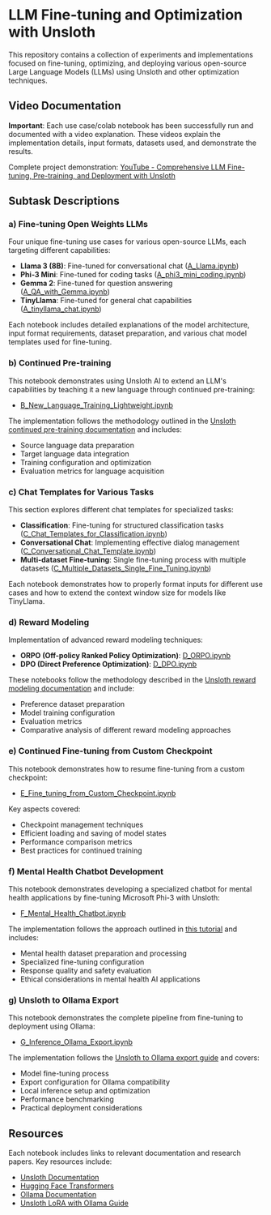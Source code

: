 # LLM Fine-tuning and Optimization with Unsloth

This repository contains a collection of experiments and implementations focused on fine-tuning, optimizing, and deploying various open-source Large Language Models (LLMs) using Unsloth and other optimization techniques.

## Video Documentation

**Important**: Each use case/colab notebook has been successfully run and documented with a video explanation. These videos explain the implementation details, input formats, datasets used, and demonstrate the results.

Complete project demonstration: [YouTube - Comprehensive LLM Fine-tuning, Pre-training, and Deployment with Unsloth](https://youtu.be/XXXXXXXXXX)

## Subtask Descriptions

### a) Fine-tuning Open Weights LLMs

Four unique fine-tuning use cases for various open-source LLMs, each targeting different capabilities:

- **Llama 3 (8B)**: Fine-tuned for conversational chat ([A_Llama.ipynb](./notebooks/A_Llama.ipynb))
- **Phi-3 Mini**: Fine-tuned for coding tasks ([A_phi3_mini_coding.ipynb](./notebooks/A_phi3_mini_coding.ipynb))
- **Gemma 2**: Fine-tuned for question answering ([A_QA_with_Gemma.ipynb](./notebooks/A_QA_with_Gemma.ipynb))
- **TinyLlama**: Fine-tuned for general chat capabilities ([A_tinyllama_chat.ipynb](./notebooks/A_tinyllama_chat.ipynb))

Each notebook includes detailed explanations of the model architecture, input format requirements, dataset preparation, and various chat model templates used for fine-tuning.

### b) Continued Pre-training

This notebook demonstrates using Unsloth AI to extend an LLM's capabilities by teaching it a new language through continued pre-training:

- [B_New_Language_Training_Lightweight.ipynb](./notebooks/B_New_Language_Training_Lightweight.ipynb)

The implementation follows the methodology outlined in the [Unsloth continued pre-training documentation](https://docs.unsloth.ai/basics/continued-pretraining) and includes:

- Source language data preparation
- Target language data integration
- Training configuration and optimization
- Evaluation metrics for language acquisition

### c) Chat Templates for Various Tasks

This section explores different chat templates for specialized tasks:

- **Classification**: Fine-tuning for structured classification tasks ([C_Chat_Templates_for_Classification.ipynb](./notebooks/C_Chat_Templates_for_Classification.ipynb))
- **Conversational Chat**: Implementing effective dialog management ([C_Conversational_Chat_Template.ipynb](./notebooks/C_Conversational_Chat_Template.ipynb))
- **Multi-dataset Fine-tuning**: Single fine-tuning process with multiple datasets ([C_Multiple_Datasets_Single_Fine_Tuning.ipynb](./notebooks/C_Multiple_Datasets_Single_Fine_Tuning.ipynb))

Each notebook demonstrates how to properly format inputs for different use cases and how to extend the context window size for models like TinyLlama.

### d) Reward Modeling

Implementation of advanced reward modeling techniques:

- **ORPO (Off-policy Ranked Policy Optimization)**: [D_ORPO.ipynb](./notebooks/D_ORPO.ipynb)
- **DPO (Direct Preference Optimization)**: [D_DPO.ipynb](./notebooks/D_DPO.ipynb)

These notebooks follow the methodology described in the [Unsloth reward modeling documentation](https://docs.unsloth.ai/basics/reward-modelling-dpo-and-orpo) and include:

- Preference dataset preparation
- Model training configuration
- Evaluation metrics
- Comparative analysis of different reward modeling approaches

### e) Continued Fine-tuning from Custom Checkpoint

This notebook demonstrates how to resume fine-tuning from a custom checkpoint:

- [E_Fine_tuning_from_Custom_Checkpoint.ipynb](./notebooks/E_Fine_tuning_from_Custom_Checkpoint.ipynb)

Key aspects covered:

- Checkpoint management techniques
- Efficient loading and saving of model states
- Performance comparison metrics
- Best practices for continued training

### f) Mental Health Chatbot Development

This notebook demonstrates developing a specialized chatbot for mental health applications by fine-tuning Microsoft Phi-3 with Unsloth:

- [F_Mental_Health_Chatbot.ipynb](./notebooks/F_Mental_Health_Chatbot.ipynb)

The implementation follows the approach outlined in [this tutorial](https://medium.com/@mauryaanoop3/fine-tuning-microsoft-phi3-with-unsloth-for-mental-health-chatbot-development-ddea4e0c46e7) and includes:

- Mental health dataset preparation and processing
- Specialized fine-tuning configuration
- Response quality and safety evaluation
- Ethical considerations in mental health AI applications

### g) Unsloth to Ollama Export

This notebook demonstrates the complete pipeline from fine-tuning to deployment using Ollama:

- [G_Inference_Ollama_Export.ipynb](./notebooks/G_Inference_Ollama_Export.ipynb)

The implementation follows the [Unsloth to Ollama export guide](https://docs.unsloth.ai/tutorials/how-to-finetune-llama-3-and-export-to-ollama) and covers:

- Model fine-tuning process
- Export configuration for Ollama compatibility
- Local inference setup and optimization
- Performance benchmarking
- Practical deployment considerations

## Resources

Each notebook includes links to relevant documentation and research papers. Key resources include:

- [Unsloth Documentation](https://docs.unsloth.ai/)
- [Hugging Face Transformers](https://huggingface.co/docs/transformers/index)
- [Ollama Documentation](https://ollama.com/docs)
- [Unsloth LoRA with Ollama Guide](https://sarinsuriyakoon.medium.com/unsloth-lora-with-ollama-lightweight-solution-to-full-cycle-llm-development-edadb6d9e0f0)
